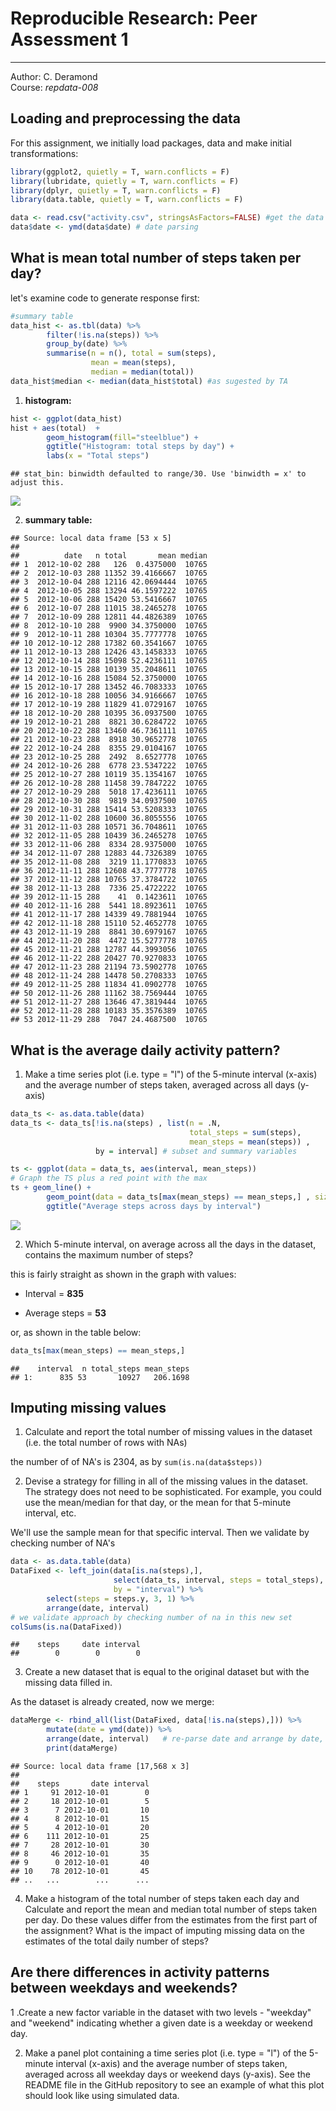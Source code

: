 # Reproducible Research: Peer Assessment 1
------------------------------------------


Author:  C. Deramond  
Course:  *repdata-008* 


## Loading and preprocessing the data

For this assignment, we initially load packages, data and make initial transformations:

```r
library(ggplot2, quietly = T, warn.conflicts = F)
library(lubridate, quietly = T, warn.conflicts = F)
library(dplyr, quietly = T, warn.conflicts = F)
library(data.table, quietly = T, warn.conflicts = F)

data <- read.csv("activity.csv", stringsAsFactors=FALSE) #get the data
data$date <- ymd(data$date) # date parsing              
```


## What is mean total number of steps taken per day?

let's examine code to generate response first:


```r
#summary table
data_hist <- as.tbl(data) %>%
        filter(!is.na(steps)) %>%
        group_by(date) %>%
        summarise(n = n(), total = sum(steps), 
                  mean = mean(steps), 
                  median = median(total)) 
data_hist$median <- median(data_hist$total) #as sugested by TA
```

1. **histogram:**


```r
hist <- ggplot(data_hist)
hist + aes(total)  + 
        geom_histogram(fill="steelblue") + 
        ggtitle("Histogram: total steps by day") + 
        labs(x = "Total steps")
```

```
## stat_bin: binwidth defaulted to range/30. Use 'binwidth = x' to adjust this.
```

![](./PA1_template_files/figure-html/unnamed-chunk-3-1.png) 

2. **summary table:** 


```
## Source: local data frame [53 x 5]
## 
##          date   n total       mean median
## 1  2012-10-02 288   126  0.4375000  10765
## 2  2012-10-03 288 11352 39.4166667  10765
## 3  2012-10-04 288 12116 42.0694444  10765
## 4  2012-10-05 288 13294 46.1597222  10765
## 5  2012-10-06 288 15420 53.5416667  10765
## 6  2012-10-07 288 11015 38.2465278  10765
## 7  2012-10-09 288 12811 44.4826389  10765
## 8  2012-10-10 288  9900 34.3750000  10765
## 9  2012-10-11 288 10304 35.7777778  10765
## 10 2012-10-12 288 17382 60.3541667  10765
## 11 2012-10-13 288 12426 43.1458333  10765
## 12 2012-10-14 288 15098 52.4236111  10765
## 13 2012-10-15 288 10139 35.2048611  10765
## 14 2012-10-16 288 15084 52.3750000  10765
## 15 2012-10-17 288 13452 46.7083333  10765
## 16 2012-10-18 288 10056 34.9166667  10765
## 17 2012-10-19 288 11829 41.0729167  10765
## 18 2012-10-20 288 10395 36.0937500  10765
## 19 2012-10-21 288  8821 30.6284722  10765
## 20 2012-10-22 288 13460 46.7361111  10765
## 21 2012-10-23 288  8918 30.9652778  10765
## 22 2012-10-24 288  8355 29.0104167  10765
## 23 2012-10-25 288  2492  8.6527778  10765
## 24 2012-10-26 288  6778 23.5347222  10765
## 25 2012-10-27 288 10119 35.1354167  10765
## 26 2012-10-28 288 11458 39.7847222  10765
## 27 2012-10-29 288  5018 17.4236111  10765
## 28 2012-10-30 288  9819 34.0937500  10765
## 29 2012-10-31 288 15414 53.5208333  10765
## 30 2012-11-02 288 10600 36.8055556  10765
## 31 2012-11-03 288 10571 36.7048611  10765
## 32 2012-11-05 288 10439 36.2465278  10765
## 33 2012-11-06 288  8334 28.9375000  10765
## 34 2012-11-07 288 12883 44.7326389  10765
## 35 2012-11-08 288  3219 11.1770833  10765
## 36 2012-11-11 288 12608 43.7777778  10765
## 37 2012-11-12 288 10765 37.3784722  10765
## 38 2012-11-13 288  7336 25.4722222  10765
## 39 2012-11-15 288    41  0.1423611  10765
## 40 2012-11-16 288  5441 18.8923611  10765
## 41 2012-11-17 288 14339 49.7881944  10765
## 42 2012-11-18 288 15110 52.4652778  10765
## 43 2012-11-19 288  8841 30.6979167  10765
## 44 2012-11-20 288  4472 15.5277778  10765
## 45 2012-11-21 288 12787 44.3993056  10765
## 46 2012-11-22 288 20427 70.9270833  10765
## 47 2012-11-23 288 21194 73.5902778  10765
## 48 2012-11-24 288 14478 50.2708333  10765
## 49 2012-11-25 288 11834 41.0902778  10765
## 50 2012-11-26 288 11162 38.7569444  10765
## 51 2012-11-27 288 13646 47.3819444  10765
## 52 2012-11-28 288 10183 35.3576389  10765
## 53 2012-11-29 288  7047 24.4687500  10765
```


## What is the average daily activity pattern?

1. Make a time series plot (i.e. type = "l") of the 5-minute interval (x-axis) and the average number of steps taken, averaged across all days (y-axis)


```r
data_ts <- as.data.table(data)
data_ts <- data_ts[!is.na(steps) , list(n = .N, 
                                        total_steps = sum(steps), 
                                        mean_steps = mean(steps)) , 
                   by = interval] # subset and summary variables

ts <- ggplot(data = data_ts, aes(interval, mean_steps))
# Graph the TS plus a red point with the max
ts + geom_line() + 
        geom_point(data = data_ts[max(mean_steps) == mean_steps,] , size = 3, col = "red") +
        ggtitle("Average steps across days by interval")
```

![](./PA1_template_files/figure-html/unnamed-chunk-5-1.png) 


2. Which 5-minute interval, on average across all the days in the dataset, contains the maximum number of steps?

this is fairly straight as shown in the graph with values:

- Interval = **835**

- Average steps = **53**


or, as shown in the table below:

```r
data_ts[max(mean_steps) == mean_steps,]
```

```
##    interval  n total_steps mean_steps
## 1:      835 53       10927   206.1698
```



## Imputing missing values

1. Calculate and report the total number of missing values in the dataset (i.e. the total number of rows with NAs)

the number of of NA's is 2304, as by `sum(is.na(data$steps))`


2. Devise a strategy for filling in all of the missing values in the dataset. The strategy does not need to be sophisticated. For example, you could use the mean/median for that day, or the mean for that 5-minute interval, etc.

We'll use the sample mean for that specific interval. Then we validate by checking number of NA's


```r
data <- as.data.table(data)
DataFixed <- left_join(data[is.na(steps),], 
                       select(data_ts, interval, steps = total_steps), 
                       by = "interval") %>%
        select(steps = steps.y, 3, 1) %>%
        arrange(date, interval)
# we validate approach by checking number of na in this new set
colSums(is.na(DataFixed))
```

```
##    steps     date interval 
##        0        0        0
```


3. Create a new dataset that is equal to the original dataset but with the missing data filled in.

As the dataset is already created, now we merge:


```r
dataMerge <- rbind_all(list(DataFixed, data[!is.na(steps),])) %>%
        mutate(date = ymd(date)) %>%
        arrange(date, interval)   # re-parse date and arrange by date, interval
        print(dataMerge)
```

```
## Source: local data frame [17,568 x 3]
## 
##    steps       date interval
## 1     91 2012-10-01        0
## 2     18 2012-10-01        5
## 3      7 2012-10-01       10
## 4      8 2012-10-01       15
## 5      4 2012-10-01       20
## 6    111 2012-10-01       25
## 7     28 2012-10-01       30
## 8     46 2012-10-01       35
## 9      0 2012-10-01       40
## 10    78 2012-10-01       45
## ..   ...        ...      ...
```

4. Make a histogram of the total number of steps taken each day and Calculate and report the mean and median total number of steps taken per day. Do these values differ from the estimates from the first part of the assignment? What is the impact of imputing missing data on the estimates of the total daily number of steps?





## Are there differences in activity patterns between weekdays and weekends?

1 .Create a new factor variable in the dataset with two levels - "weekday" and "weekend" indicating whether a given date is a weekday or weekend day.


2. Make a panel plot containing a time series plot (i.e. type = "l") of the 5-minute interval (x-axis) and the average number of steps taken, averaged across all weekday days or weekend days (y-axis). See the README file in the GitHub repository to see an example of what this plot should look like using simulated data.
